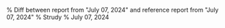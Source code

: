 % Diff between report from "July 07, 2024" and reference report from "July 07, 2024"
% Strudy
% July 07, 2024


